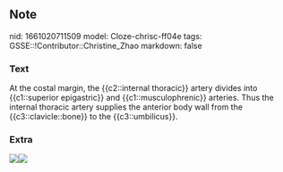 ## Note
nid: 1661020711509
model: Cloze-chrisc-ff04e
tags: GSSE::!Contributor::Christine_Zhao
markdown: false

### Text
<div>
  <div>
    <div>
      <div>
        At the costal margin, the {{c2::internal thoracic}} artery
        divides into {{c1::superior epigastric}} and
        {{c1::musculophrenic}} arteries. Thus the internal thoracic
        artery supplies the anterior body wall from the
        {{c3::clavicle::bone}} to the {{c3::umbilicus}}.
      </div>
    </div>
  </div>
</div>

### Extra
<img src=
"paste-09aab096e57f042c6afa18111c130a493c3825b7.jpg"><img src= 
"Screen%20Shot%202021-06-02%20at%205.12.20%20pm.png">
